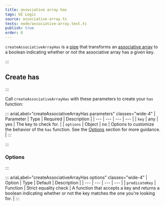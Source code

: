 ```yaml
---
title: associative array has
tags: UI Logic
source: associative-array.ts
tests: node/associative-array.test.ts
publish: true
order: 0
---
```


`createAssociativeArrayHas` is a [pipe](/docs/logic/pipes-overview) that transforms an [associative array](/docs/logic/associative-array-overview) to a boolean indicating whether or not the associative array has a given key.


:::
## Create has
:::

Call `createAssociativeArrayHas` with these parameters to create your `has` function:

::: ariaLabel="createAssociativeArrayHas parameters" classes="wide-4"
| Parameter | Type | Required | Description |
| --- | --- | --- | --- |
| `key` | any | yes | The key to check for. |
| `options` | Object | no | Options to customize the behavior of the `has` function. See the [Options](#options) section for more guidance. |
:::


:::
### Options
:::

::: ariaLabel="createAssociativeArrayHas options" classes="wide-4"
| Option | Type | Default | Description |
| --- | --- | --- | --- |
| `predicateKey` | Function | Strict equality check | A function that accepts a key and returns a boolean indicating whether or not the key matches the one you're looking for. |
:::

